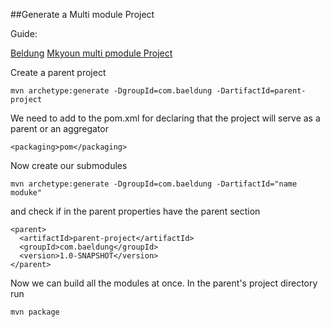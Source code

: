 ##Generate a Multi module Project

Guide:

[Beldung](https://www.baeldung.com/maven-multi-module)
[Mkyoun multi pmodule Project](https://mkyong.com/maven/maven-how-to-create-a-multi-module-project/)

Create a parent project

```
mvn archetype:generate -DgroupId=com.baeldung -DartifactId=parent-project
```

We need to add to the pom.xml for declaring that the project will serve as a parent or an aggregator

```
<packaging>pom</packaging>
```

Now create our submodules

```
mvn archetype:generate -DgroupId=com.baeldung -DartifactId="name moduke"
```

and check if in the parent properties have the parent section

```
<parent>
  <artifactId>parent-project</artifactId>
  <groupId>com.baeldung</groupId>
  <version>1.0-SNAPSHOT</version>
</parent>
```

Now we can build all the modules at once. In the parent's project directory run

```
mvn package
```
